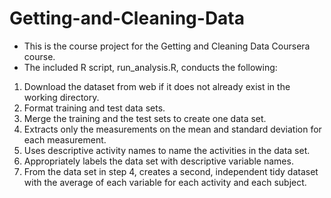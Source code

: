 # Getting-and-Cleaning-Data

* This is the course project for the Getting and Cleaning Data Coursera course.   
* The included R script, run_analysis.R, conducts the following:   
1. Download the dataset from web if it does not already exist in the working directory.        
2. Format training and test data sets.      
3. Merge the training and the test sets to create one data set.    
4. Extracts only the measurements on the mean and standard deviation for each measurement.   
5. Uses descriptive activity names to name the activities in the data set.      
6. Appropriately labels the data set with descriptive variable names.   
7. From the data set in step 4, creates a second, independent tidy dataset with the average of each variable for each activity and each subject.   

